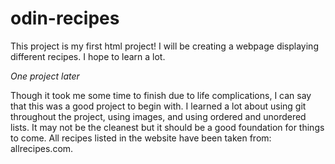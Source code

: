 # odin-recipes

This project is my first html project! I will be creating a webpage displaying different recipes. I hope to learn a lot.

*One project later*

Though it took me some time to finish due to life complications, I can say that this was a good project to begin with. I learned a lot about using git throughout the project, using images, and using ordered and unordered lists.
It may not be the cleanest but it should be a good foundation for things to come. All recipes listed in the website have been taken from: allrecipes.com.